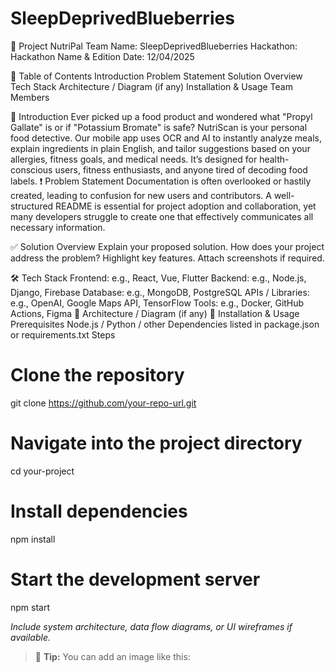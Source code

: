 # SleepDeprivedBlueberries
🚀 Project NutriPal
Team Name: SleepDeprivedBlueberries
Hackathon: Hackathon Name & Edition
Date: 12/04/2025

📖 Table of Contents
Introduction
Problem Statement
Solution Overview
Tech Stack
Architecture / Diagram (if any)
Installation & Usage
Team Members

🧠 Introduction
Ever picked up a food product and wondered what "Propyl Gallate" is or if "Potassium Bromate" is safe? NutriScan is your personal food detective. Our mobile app uses OCR and AI to instantly analyze meals, explain ingredients in plain English, and tailor suggestions based on your allergies, fitness goals, and medical needs. It’s designed for health-conscious users, fitness enthusiasts, and anyone tired of decoding food labels.
❗ Problem Statement
Documentation is often overlooked or hastily created, leading to confusion for new users and contributors. A well-structured README is essential for project adoption and collaboration, yet many developers struggle to create one that effectively communicates all necessary information.

✅ Solution Overview
Explain your proposed solution. How does your project address the problem? Highlight key features. Attach screenshots if required.

🛠️ Tech Stack
Frontend: e.g., React, Vue, Flutter
Backend: e.g., Node.js, Django, Firebase
Database: e.g., MongoDB, PostgreSQL
APIs / Libraries: e.g., OpenAI, Google Maps API, TensorFlow
Tools: e.g., Docker, GitHub Actions, Figma
🧩 Architecture / Diagram (if any)
🧪 Installation & Usage
Prerequisites
Node.js / Python / other
Dependencies listed in package.json or requirements.txt
Steps
# Clone the repository
git clone https://github.com/your-repo-url.git

# Navigate into the project directory
cd your-project

# Install dependencies
npm install

# Start the development server
npm start

_Include system architecture, data flow diagrams, or UI wireframes if available._

> 📌 **Tip:** You can add an image like this:
